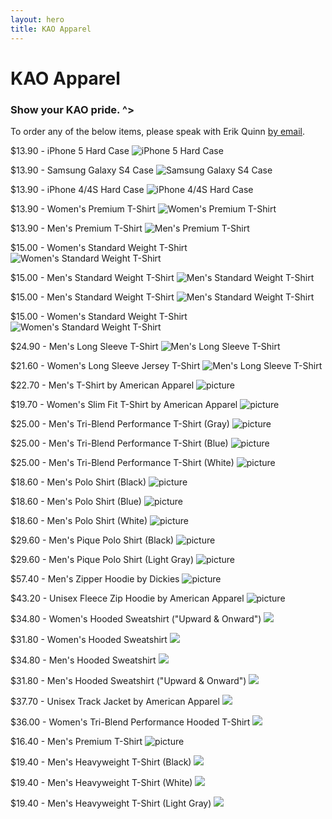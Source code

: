 ```yaml
---
layout: hero
title: KAO Apparel
---
```

# KAO Apparel

### Show your KAO pride. ^>

To order any of the below items, please speak with Erik Quinn [by email](mailto:erik@kentstateatc.org).

$13.90 - iPhone 5 Hard Case
![iPhone 5 Hard Case](/assets/images/apparel/1.png)

$13.90 - Samsung Galaxy S4 Case
![Samsung Galaxy S4 Case](/assets/images/apparel/2.png)

$13.90 - iPhone 4/4S Hard Case
![iPhone 4/4S Hard Case](/assets/images/apparel/3.png)

$13.90 - Women's Premium T-Shirt
![Women's Premium T-Shirt](/assets/images/apparel/4.png)

$13.90 - Men's Premium T-Shirt
![Men's Premium T-Shirt](/assets/images/apparel/5.png)

$15.00 - Women's Standard Weight T-Shirt
![Women's Standard Weight T-Shirt](/assets/images/apparel/6.png)

$15.00 - Men's Standard Weight T-Shirt
![Men's Standard Weight T-Shirt](/assets/images/apparel/7.png)

$15.00 - Men's Standard Weight T-Shirt
![Men's Standard Weight T-Shirt](/assets/images/apparel/8.png)

$15.00 - Women's Standard Weight T-Shirt
![Women's Standard Weight T-Shirt](/assets/images/apparel/9.png)

$24.90 - Men's Long Sleeve T-Shirt
![Men's Long Sleeve T-Shirt](/assets/images/apparel/10.png)

$21.60 - Women's Long Sleeve Jersey T-Shirt 
![Men's Long Sleeve T-Shirt](/assets/images/apparel/11.png)

$22.70 - Men's T-Shirt by American Apparel
![picture](/assets/images/apparel/12.png)

$19.70 - Women's Slim Fit T-Shirt by American Apparel
![picture](/assets/images/apparel/13.png)

$25.00 - Men's Tri-Blend Performance T-Shirt (Gray)
![picture](/assets/images/apparel/14.png)

$25.00 - Men's Tri-Blend Performance T-Shirt (Blue)
![picture](/assets/images/apparel/15.png)

$25.00 - Men's Tri-Blend Performance T-Shirt (White)
![picture](/assets/images/apparel/16.png)

$18.60 - Men's Polo Shirt (Black)
![picture](/assets/images/apparel/17.png)

$18.60 - Men's Polo Shirt (Blue)
![picture](/assets/images/apparel/18.png)

$18.60 - Men's Polo Shirt (White)
![picture](/assets/images/apparel/19.png)

$29.60 - Men's Pique Polo Shirt (Black)
![picture](/assets/images/apparel/20.png)

$29.60 - Men's Pique Polo Shirt (Light Gray)
![picture](/assets/images/apparel/21.png)

$57.40 - Men's Zipper Hoodie by Dickies
![picture](/assets/images/apparel/22.png)

$43.20 - Unisex Fleece Zip Hoodie by American Apparel
![picture](/assets/images/apparel/23.png)

$34.80 - Women's Hooded Sweatshirt ("Upward & Onward")
<a href="" ><img src="kentstateatc.org/assets/images/apparel/24a.png" onmouseover="this.src='kentstateatc.org/assets/images/apparel/24b.png'" onmouseout="this.src='kentstateatc.org/assets/images/apparel/24a.png'"/></a>

$31.80 - Women's Hooded Sweatshirt
<a href="" ><img src="kentstateatc.org/assets/images/apparel/25a.png" onmouseover="this.src='kentstateatc.org/assets/images/apparel/25b.png'" onmouseout="this.src='kentstateatc.org/assets/images/apparel/25a.png'"/></a>

$34.80 - Men's Hooded Sweatshirt
<a href="" ><img src="kentstateatc.org/assets/images/apparel/26a.png" onmouseover="this.src='kentstateatc.org/assets/images/apparel/26b.png'" onmouseout="this.src='kentstateatc.org/assets/images/apparel/26a.png'"/></a>

$31.80 - Men's Hooded Sweatshirt ("Upward & Onward")
<a href="" ><img src="kentstateatc.org/assets/images/apparel/27a.png" onmouseover="this.src='kentstateatc.org/assets/images/apparel/27b.png'" onmouseout="this.src='kentstateatc.org/assets/images/apparel/27a.png'"/></a>

$37.70 - Unisex Track Jacket by American Apparel
<a href="" ><img src="kentstateatc.org/assets/images/apparel/28a.png" onmouseover="this.src='kentstateatc.org/assets/images/apparel/28b.png'" onmouseout="this.src='kentstateatc.org/assets/images/apparel/28a.png'"/></a>

$36.00 - Women's Tri-Blend Performance Hooded T-Shirt
<a href="" ><img src="kentstateatc.org/assets/images/apparel/29a.png" onmouseover="this.src='kentstateatc.org/assets/images/apparel/29b.png'" onmouseout="this.src='kentstateatc.org/assets/images/apparel/29a.png'"/></a>

$16.40 - Men's Premium T-Shirt
![picture](/assets/images/apparel/30.png)

$19.40 - Men's Heavyweight T-Shirt (Black)
<a href="" ><img src="kentstateatc.org/assets/images/apparel/31a.png" onmouseover="this.src='kentstateatc.org/assets/images/apparel/31b.png'" onmouseout="this.src='kentstateatc.org/assets/images/apparel/31a.png'"/></a>

$19.40 - Men's Heavyweight T-Shirt (White)
<a href="" ><img src="kentstateatc.org/assets/images/apparel/32a.png" onmouseover="this.src='kentstateatc.org/assets/images/apparel/32b.png'" onmouseout="this.src='kentstateatc.org/assets/images/apparel/32a.png'"/></a>

$19.40 - Men's Heavyweight T-Shirt (Light Gray)
<a href="" ><img src="kentstateatc.org/assets/images/apparel/33a.png" onmouseover="this.src='kentstateatc.org/assets/images/apparel/33b.png'" onmouseout="this.src='kentstateatc.org/assets/images/apparel/33a.png'"/></a>